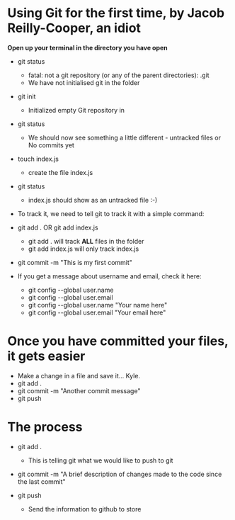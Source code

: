 # Using Git for the first time, by Jacob Reilly-Cooper, an idiot

**Open up your terminal in the directory you have open**

* git status
    * fatal: not a git repository (or any of the parent directories): .git
    * We have not initialised git in the folder

* git init
    * Initialized empty Git repository in

* git status
    * We should now see something a little different - untracked files or No commits yet

* touch index.js
    * create the file index.js

* git status
    * index.js should show as an untracked file :-)

* To track it, we need to tell git to track it with a simple command:

* git add . OR git add index.js
    * git add . will track **ALL** files in the folder
    * git add index.js will only track index.js

* git commit -m "This is my first commit"

* If you get a message about username and email, check it here:
    * git config --global user.name
    * git config --global user.email
    * git config --global user.name "Your name here"
    * git config --global user.email "Your email here"

# Once you have committed your files, it gets easier

* Make a change in a file and save it... Kyle.
* git add .
* git commit -m "Another commit message"
* git push

# The process

* git add .
    * This is telling git what we would like to push to git

* git commit -m "A brief description of changes made to the code since the last commit"

* git push
    * Send the information to github to store
